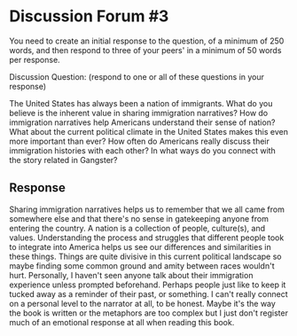 # Discussion Forum #3

You need to create an initial response to the question, of a minimum of 250 words, and then respond to three of your peers' in a minimum of 50 words per response.

Discussion Question: (respond to one or all of these questions in your response)

The United States has always been a nation of immigrants. What do you believe is the inherent value in sharing immigration narratives? How do immigration narratives help Americans understand their sense of nation? What about the current political climate in the United States makes this even more important than ever? How often do Americans really discuss their immigration histories with each other? In what ways do you connect with the story related in Gangster?

## Response

Sharing immigration narratives helps us to remember that we all came from somewhere else and that there's no sense in gatekeeping anyone from entering the country. A nation is a collection of people, culture(s), and values. Understanding the process and struggles that different people took to integrate into America helps us see our differences and similarities in these things. Things are quite divisive in this current political landscape so maybe finding some common ground and amity between races wouldn't hurt. Personally, I haven't seen anyone talk about their immigration experience unless prompted beforehand. Perhaps people just like to keep it tucked away as a reminder of their past, or something. I can't really connect on a personal level to the narrator at all, to be honest. Maybe it's the way the book is written or the metaphors are too complex but I just don't register much of an emotional response at all when reading this book.
